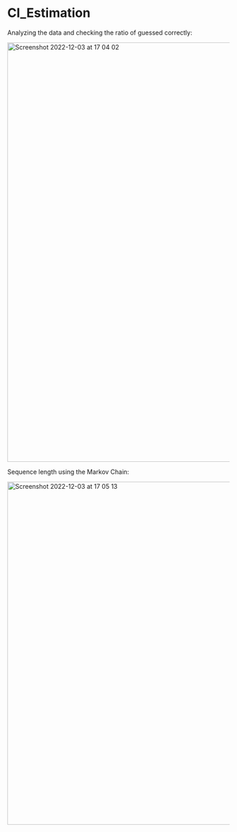 # CI_Estimation

Analyzing the data and checking the ratio of guessed correctly:

<img width="950" alt="Screenshot 2022-12-03 at 17 04 02" src="https://user-images.githubusercontent.com/92575094/205447442-6004ef75-eebf-4ac9-90ad-e3d5c1fb4efa.png">

Sequence length using the Markov Chain:

<img width="777" alt="Screenshot 2022-12-03 at 17 05 13" src="https://user-images.githubusercontent.com/92575094/205447497-c3a31d84-22a0-4383-9a60-bcaea66a9d6d.png">
